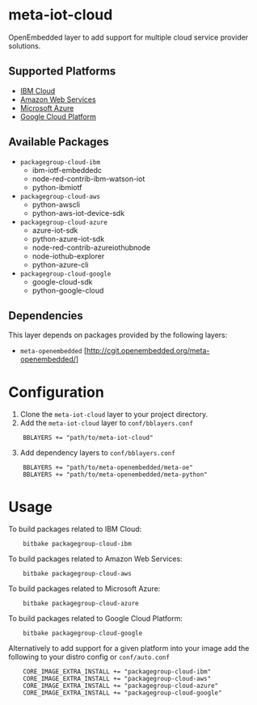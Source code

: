 meta-iot-cloud
==============
OpenEmbedded layer to add support for multiple cloud service provider solutions.

## Supported Platforms
* [IBM Cloud](https://www.ibm.com/cloud/)
* [Amazon Web Services](https://aws.amazon.com/)
* [Microsoft Azure](https://azure.microsoft.com/)
* [Google Cloud Platform](https://cloud.google.com/)

## Available Packages
* `packagegroup-cloud-ibm`
    * ibm-iotf-embeddedc
    * node-red-contrib-ibm-watson-iot
    * python-ibmiotf
* `packagegroup-cloud-aws`
    * python-awscli
    * python-aws-iot-device-sdk
* `packagegroup-cloud-azure`
    * azure-iot-sdk
    * python-azure-iot-sdk
    * node-red-contrib-azureiothubnode
    * node-iothub-explorer
    * python-azure-cli
* `packagegroup-cloud-google`
    * google-cloud-sdk
    * python-google-cloud

## Dependencies
This layer depends on packages provided by the following layers:
* `meta-openembedded` [http://cgit.openembedded.org/meta-openembedded/]

Configuration
=============
1. Clone the `meta-iot-cloud` layer to your project directory.
2. Add the `meta-iot-cloud` layer to `conf/bblayers.conf`
```bitbake
	BBLAYERS += "path/to/meta-iot-cloud"
```
3. Add dependency layers to `conf/bblayers.conf`
```bitbake
	BBLAYERS += "path/to/meta-openembedded/meta-oe"
	BBLAYERS += "path/to/meta-openembedded/meta-python"
```

Usage
=====
To build packages related to IBM Cloud:
```shell
	bitbake packagegroup-cloud-ibm
```
	
To build packages related to Amazon Web Services:
```shell
	bitbake packagegroup-cloud-aws
```

To build packages related to Microsoft Azure:
```shell
	bitbake packagegroup-cloud-azure
```

To build packages related to Google Cloud Platform:
```shell
	bitbake packagegroup-cloud-google
```

Alternatively to add support for a given platform into your image add the following to your distro config or `conf/auto.conf`

```bitbake
    CORE_IMAGE_EXTRA_INSTALL += "packagegroup-cloud-ibm"
    CORE_IMAGE_EXTRA_INSTALL += "packagegroup-cloud-aws"
    CORE_IMAGE_EXTRA_INSTALL += "packagegroup-cloud-azure"
    CORE_IMAGE_EXTRA_INSTALL += "packagegroup-cloud-google"
```
